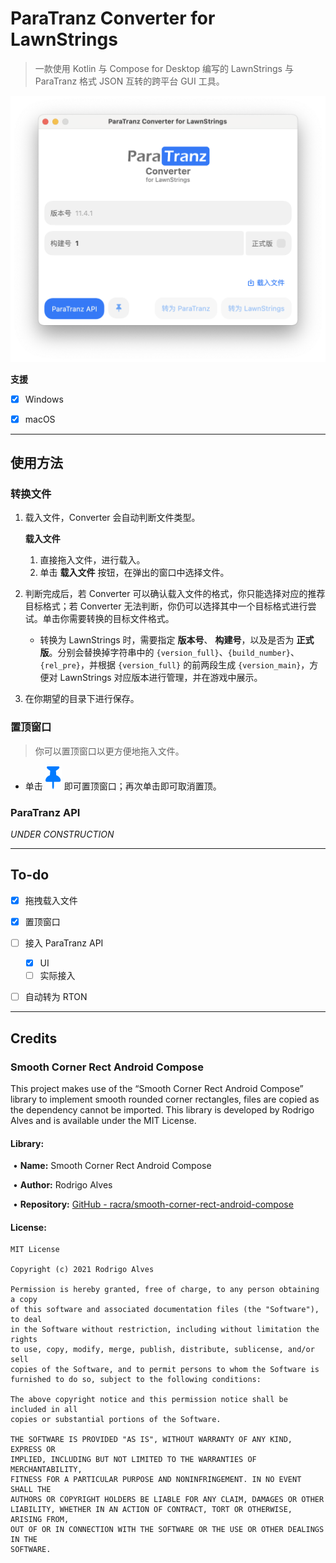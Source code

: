 # ParaTranz Converter for LawnStrings

> 一款使用 Kotlin 与 Compose for Desktop 编写的 LawnStrings 与 ParaTranz 格式 JSON 互转的跨平台 GUI 工具。

![image-20240603101211720](./assets/image-20240603101211720.png)

**支援**

- [x] Windows

- [x] macOS



---



## 使用方法

### 转换文件

1. 载入文件，Converter 会自动判断文件类型。

   **载入文件**

   1. 直接拖入文件，进行载入。
   2. 单击 **载入文件** 按钮，在弹出的窗口中选择文件。

2. 判断完成后，若 Converter 可以确认载入文件的格式，你只能选择对应的推荐目标格式；若 Converter 无法判断，你仍可以选择其中一个目标格式进行尝试。单击你需要转换的目标文件格式。

   - 转换为 LawnStrings 时，需要指定 **版本号**、 **构建号**，以及是否为 **正式版**。分别会替换掉字符串中的 `{version_full}`、`{build_number}`、`{rel_pre}`，并根据 `{version_full}` 的前两段生成 `{version_main}`，方便对 LawnStrings 对应版本进行管理，并在游戏中展示。

3. 在你期望的目录下进行保存。



### 置顶窗口

> 你可以置顶窗口以更方便地拖入文件。

- 单击 ![pin](./src/main/resources/images/pin.svg) 即可置顶窗口；再次单击即可取消置顶。



### ParaTranz API

*UNDER CONSTRUCTION*



---



## To-do

- [x] 拖拽载入文件
- [x] 置顶窗口
- [ ] 接入 ParaTranz API
  - [x] UI
  - [ ] 实际接入
- [ ] 自动转为 RTON



---



## Credits

### Smooth Corner Rect Android Compose

This project makes use of the “Smooth Corner Rect Android Compose” library to implement smooth rounded corner rectangles, files are copied as the dependency cannot be imported. This library is developed by Rodrigo Alves and is available under the MIT License.

#### **Library:**

​	• **Name:** Smooth Corner Rect Android Compose

​	• **Author:** Rodrigo Alves

​	• **Repository:** [GitHub - racra/smooth-corner-rect-android-compose](https://github.com/racra/smooth-corner-rect-android-compose)

#### **License:**

```
MIT License

Copyright (c) 2021 Rodrigo Alves

Permission is hereby granted, free of charge, to any person obtaining a copy
of this software and associated documentation files (the "Software"), to deal
in the Software without restriction, including without limitation the rights
to use, copy, modify, merge, publish, distribute, sublicense, and/or sell
copies of the Software, and to permit persons to whom the Software is
furnished to do so, subject to the following conditions:

The above copyright notice and this permission notice shall be included in all
copies or substantial portions of the Software.

THE SOFTWARE IS PROVIDED "AS IS", WITHOUT WARRANTY OF ANY KIND, EXPRESS OR
IMPLIED, INCLUDING BUT NOT LIMITED TO THE WARRANTIES OF MERCHANTABILITY,
FITNESS FOR A PARTICULAR PURPOSE AND NONINFRINGEMENT. IN NO EVENT SHALL THE
AUTHORS OR COPYRIGHT HOLDERS BE LIABLE FOR ANY CLAIM, DAMAGES OR OTHER
LIABILITY, WHETHER IN AN ACTION OF CONTRACT, TORT OR OTHERWISE, ARISING FROM,
OUT OF OR IN CONNECTION WITH THE SOFTWARE OR THE USE OR OTHER DEALINGS IN THE
SOFTWARE.
```
